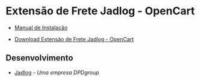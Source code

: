 [//]: # (To view this file use: python -m pip install grip; python -m grip -b "README.md")
[//]: # (https://github.com/settings/tokens)
[//]: # (vim ~/.grip/settings.py)
[//]: # (PASSWORD = 'YOUR-ACCESS-TOKEN')
[//]: # (https://github.com/naokazuterada/MarkdownTOC)
[//]: # (Many thanks to silentcast for animated gif generation: ppa:sethj/silentcast)
# Extensão de Frete Jadlog - OpenCart

* [Manual de Instalação](doc/Jadlog%20-%20OpenCart.md)

* [Download Extensão de Frete Jadlog - OpenCart](package/jadlog.ocmod.zip)

## Desenvolvimento

* [Jadlog](http://www.jadlog.com.br) - *Uma empresa DPDgroup*
